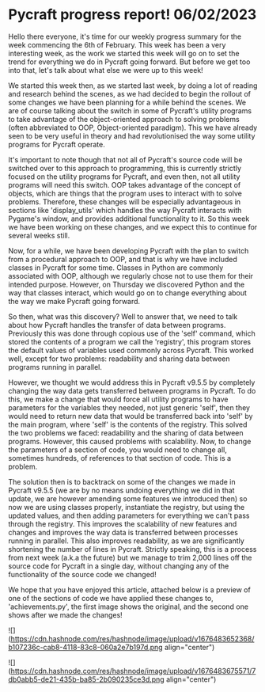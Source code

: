 # Pycraft progress report! 06/02/2023

Hello there everyone, it's time for our weekly progress summary for the week commencing the 6th of February. This week has been a very interesting week, as the work we started this week will go on to set the trend for everything we do in Pycraft going forward. But before we get too into that, let's talk about what else we were up to this week!

We started this week then, as we started last week, by doing a lot of reading and research behind the scenes, as we had decided to begin the rollout of some changes we have been planning for a while behind the scenes. We are of course talking about the switch in some of Pycraft's utility programs to take advantage of the object-oriented approach to solving problems (often abbreviated to OOP, Object-oriented paradigm). This we have already seen to be very useful in theory and had revolutionised the way some utility programs for Pycraft operate.

It's important to note though that not all of Pycraft's source code will be switched over to this approach to programming, this is currently strictly focused on the utility programs for Pycraft, and even then, not all utility programs will need this switch. OOP takes advantage of the concept of objects, which are things that the program uses to interact with to solve problems. Therefore, these changes will be especially advantageous in sections like 'display\_utils' which handles the way Pycraft interacts with Pygame's window, and provides additional functionality to it. So this week we have been working on these changes, and we expect this to continue for several weeks still.

Now, for a while, we have been developing Pycraft with the plan to switch from a procedural approach to OOP, and that is why we have included classes in Pycraft for some time. Classes in Python are commonly associated with OOP, although we regularly chose not to use them for their intended purpose. However, on Thursday we discovered Python and the way that classes interact, which would go on to change everything about the way we make Pycraft going forward.

So then, what was this discovery? Well to answer that, we need to talk about how Pycraft handles the transfer of data between programs. Previously this was done through copious use of the 'self' command, which stored the contents of a program we call the 'registry', this program stores the default values of variables used commonly across Pycraft. This worked well, except for two problems: readability and sharing data between programs running in parallel.

However, we thought we would address this in Pycraft v9.5.5 by completely changing the way data gets transferred between programs in Pycraft. To do this, we make a change that would force all utility programs to have parameters for the variables they needed, not just generic 'self', then they would need to return new data that would be transferred back into 'self' by the main program, where 'self' is the contents of the registry. This solved the two problems we faced: readability and the sharing of data between programs. However, this caused problems with scalability. Now, to change the parameters of a section of code, you would need to change all, sometimes hundreds, of references to that section of code. This is a problem.

The solution then is to backtrack on some of the changes we made in Pycraft v9.5.5 (we are by no means undoing everything we did in that update, we are however amending some features we introduced then) so now we are using classes properly, instantiate the registry, but using the updated values, and then adding parameters for everything we can't pass through the registry. This improves the scalability of new features and changes and improves the way data is transferred between processes running in parallel. This also improves readability, as we are significantly shortening the number of lines in Pycraft. Strictly speaking, this is a process from next week (a.k.a the future) but we manage to trim 2,000 lines off the source code for Pycraft in a single day, without changing any of the functionality of the source code we changed!

We hope that you have enjoyed this article, attached below is a preview of one of the sections of code we have applied these changes to, 'achievements.py', the first image shows the original, and the second one shows after we made the changes!

![](https://cdn.hashnode.com/res/hashnode/image/upload/v1676483652368/b107236c-cab8-4118-83c8-060a2e7b197d.png align="center")

![](https://cdn.hashnode.com/res/hashnode/image/upload/v1676483675571/7db0abb5-de21-435b-ba85-2b090235ce3d.png align="center")